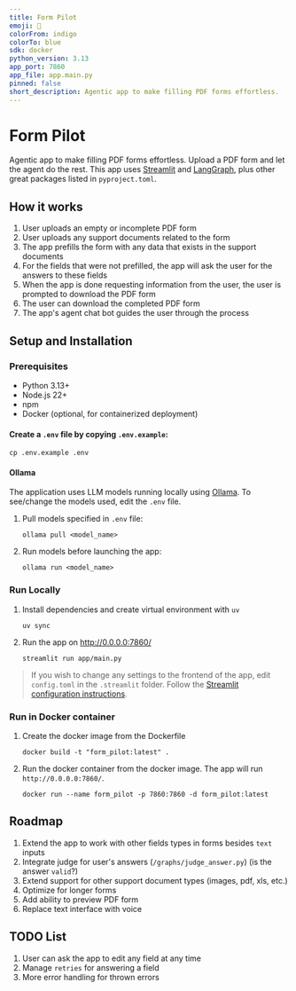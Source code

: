 ```yaml
---
title: Form Pilot
emoji: 🤖
colorFrom: indigo
colorTo: blue
sdk: docker
python_version: 3.13
app_port: 7860
app_file: app.main.py
pinned: false
short_description: Agentic app to make filling PDF forms effortless.
---
```


# Form Pilot

Agentic app to make filling PDF forms effortless. Upload a PDF form and let the agent do the rest. This app uses [Streamlit](https://docs.streamlit.io/) and [LangGraph](https://langchain-ai.github.io/langgraph/concepts/why-langgraph/), plus other great packages listed in `pyproject.toml`.

## How it works

1. User uploads an empty or incomplete PDF form
2. User uploads any support documents related to the form
3. The app prefills the form with any data that exists in the support documents
4. For the fields that were not prefilled, the app will ask the user for the answers to these fields
5. When the app is done requesting information from the user, the user is prompted to download the PDF form
6. The user can download the completed PDF form
7. The app's agent chat bot guides the user through the process

## Setup and Installation

### Prerequisites

- Python 3.13+
- Node.js 22+
- npm
- Docker (optional, for containerized deployment)

#### Create a `.env` file by copying `.env.example`:

```
cp .env.example .env
```

#### Ollama

The application uses LLM models running locally using [Ollama](https://ollama.com/).
To see/change the models used, edit the `.env` file.

1. Pull models specified in `.env` file:

   ```
   ollama pull <model_name>
   ```

2. Run models before launching the app:
   ```
   ollama run <model_name>
   ```

### Run Locally

1. Install dependencies and create virtual environment with `uv`

   ```
   uv sync
   ```

2. Run the app on http://0.0.0.0:7860/
   ```
   streamlit run app/main.py
   ```

> If you wish to change any settings to the frontend of the app, edit `config.toml` in the `.streamlit` folder. Follow the [Streamlit configuration instructions](https://docs.streamlit.io/develop/api-reference/configuration).

### Run in Docker container

1. Create the docker image from the Dockerfile

   ```
   docker build -t "form_pilot:latest" .
   ```

2. Run the docker container from the docker image. The app will run `http://0.0.0.0:7860/`.
   ```
   docker run --name form_pilot -p 7860:7860 -d form_pilot:latest
   ```

## Roadmap

1. Extend the app to work with other fields types in forms besides `text` inputs
2. Integrate judge for user's answers (`/graphs/judge_answer.py`) (is the answer `valid`?)
3. Extend support for other support document types (images, pdf, xls, etc.)
4. Optimize for longer forms
5. Add ability to preview PDF form
6. Replace text interface with voice

## TODO List

1. User can ask the app to edit any field at any time
2. Manage `retries` for answering a field
3. More error handling for thrown errors
